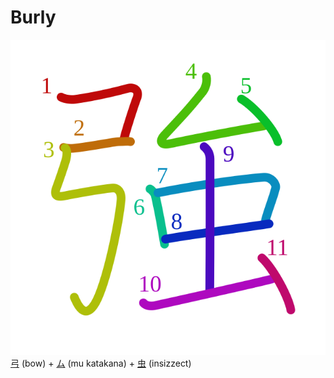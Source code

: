 # Burly
![5f37](../kanji-colorize/5f37.svg)
[弓](弓.md) (bow) + [ム](ム.md) (mu katakana) + [虫](虫.md) (insizzect) 